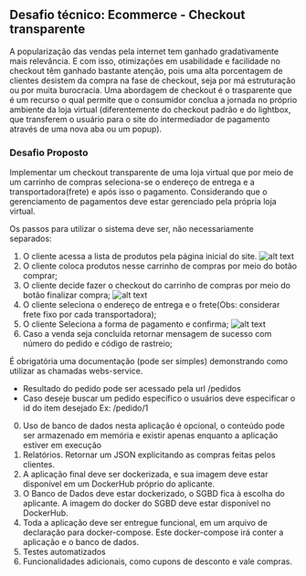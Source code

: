 ## Desafio técnico: Ecommerce - Checkout transparente

A popularização das vendas pela internet tem ganhado gradativamente mais relevância. E com isso, otimizações em usabilidade e facilidade no checkout têm ganhado bastante atenção, pois uma alta porcentagem de clientes desistem da compra na fase de checkout, seja por má estruturação ou por muita burocracia. Uma abordagem de checkout é o trasparente que é um recurso o qual permite que o consumidor conclua a jornada no próprio ambiente da loja virtual (diferentemente do checkout padrão e do lightbox, que transferem o usuário para o site do intermediador de pagamento através de uma nova aba ou um popup).

### Desafio Proposto

Implementar um checkout transparente de uma loja virtual que por meio de um carrinho de compras seleciona-se o endereço de entrega e a transportadora(frete) e após isso o pagamento. Considerando que o gerenciamento de pagamentos deve estar gerenciado pela própria loja virtual.

Os passos para utilizar o sistema deve ser, não necessariamente separados:

1) O cliente acessa a lista de produtos pela página inicial do site.
   ![alt text](https://github.com/Matheuspsilva/ecommerce/tree/main/src/main/resources/static/images/homepage.png?raw=true)
2) O cliente coloca produtos nesse carrinho de compras por meio do botão comprar;
3) O cliente decide fazer o checkout do carrinho de compras por meio do botão finalizar compra;
   ![alt text](https://github.com/Matheuspsilva/ecommerce/tree/main/src/main/resources/static/images/carrinho.png?raw=true)
4) O cliente seleciona o endereço de entrega e o frete(Obs: considerar frete fixo por cada transportadora);
5) O cliente Seleciona a forma de pagamento e confirma;
   ![alt text](https://github.com/Matheuspsilva/ecommerce/tree/main/src/main/resources/static/images/finalizar.png?raw=true)
6) Caso a venda seja concluída retornar mensagem de sucesso com número do pedido e código de rastreio;

É obrigatória uma documentação (pode ser simples) demonstrando como utilizar as chamadas webs-service.

 - Resultado do pedido pode ser acessado pela url /pedidos
 - Caso deseje buscar um pedido específico o usuários deve especificar o id do item desejado Ex: /pedido/1

0) Uso de banco de dados nesta aplicação é opcional, o conteúdo pode ser armazenado em memória e existir apenas enquanto a aplicação estiver em execução
1) Relatórios. Retornar um JSON explicitando as compras feitas pelos clientes.
2) A aplicação final deve ser dockerizada, e sua imagem deve estar disponível em um DockerHub próprio do aplicante.
3) O Banco de Dados deve estar dockerizado, o SGBD fica à escolha do aplicante. A imagem do docker do SGBD deve estar disponível no DockerHub.
4) Toda a aplicação deve ser entregue funcional, em um arquivo de declaração para docker-compose. Este docker-compose irá conter a aplicação e o banco de dados.
5) Testes automatizados
6) Funcionalidades adicionais, como cupons de desconto e vale compras. 